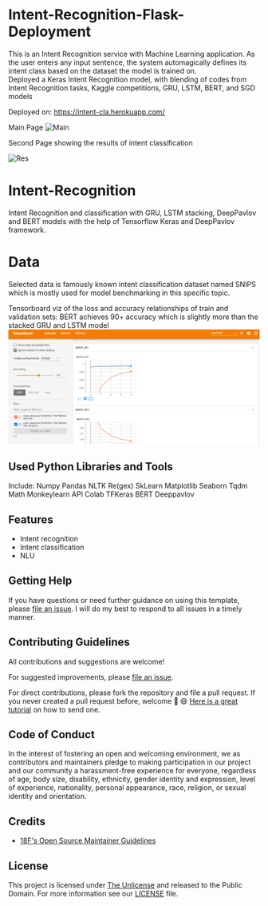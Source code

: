 # Intent-Recognition-Flask-Deployment
This is an Intent Recognition service with Machine Learning application. As the user enters any input sentence, the system automagically defines its intent class based on the dataset the model is trained on.  
Deployed a Keras Intent Recognition model, with blending of codes from Intent Recognition tasks, Kaggle competitions, GRU, LSTM, BERT, and SGD models

Deployed on: https://intent-cla.herokuapp.com/


Main Page
![Main](https://github.com/elvinaqa/Intent-Recognition-Flask-Deployment/blob/main/images/Screenshot%20(322).png)

Second Page showing the results of intent classification

![Res](https://github.com/elvinaqa/Intent-Recognition-Flask-Deployment/blob/main/images/sh%20(1).png)

# Intent-Recognition
Intent Recognition and classification with GRU, LSTM stacking, DeepPavlov and BERT models with the help of Tensorflow Keras and DeepPavlov framework.

# Data
Selected data is famously known intent classification dataset named SNIPS which is mostly used for model benchmarking in this specific topic.


Tensorboard viz of the loss and accuracy relationships of train and validation sets: 
BERT achieves 90+ accuracy which is slightly more than the stacked GRU and LSTM model
![Tensorboard viz of the loss and accuracy relationships of train and validation sets](https://github.com/elvinaqa/Intent-Recognition/blob/main/pic/ten.PNG)



## Used Python Libraries and Tools
Include:
  Numpy
  Pandas
  NLTK
  Re(gex)
  SkLearn
  Matplotlib
  Seaborn
  Tqdm
  Math
  Monkeylearn API
  Colab
  TFKeras
  BERT
  Deeppavlov
  
 

## Features

 - Intent recognition
 - Intent classification
 - NLU
 

## Getting Help

If you have questions or need further guidance on using this template, please [file an issue](https://github.com/elvinaqa/Intent-Recognition/issues). I will do my best to respond to all issues in a timely manner.

## Contributing Guidelines

All contributions and suggestions are welcome!

For suggested improvements, please [file an issue](https://github.com/elvinaqa/Intent-Recognition/issues).

For direct contributions, please fork the repository and file a pull request. If you never created a pull request before, welcome 🎉 😄 [Here is a great tutorial](https://egghead.io/series/how-to-contribute-to-an-open-source-project-on-github) on how to send one.

## Code of Conduct

In the interest of fostering an open and welcoming environment, we as contributors and maintainers pledge to making participation in our project and our community a harassment-free experience for everyone, regardless of age, body size, disability, ethnicity, gender identity and expression, level of experience, nationality, personal appearance, race, religion, or sexual identity and orientation.

## Credits


- [18F's Open Source Maintainer Guidelines](https://pages.18f.gov/open-source-program/pages/maintainer_guidelines/)

## License

This project is licensed under [The Unlicense](https://unlicense.org/) and released to the Public Domain. For more information see our [LICENSE](https://github.com/ascott1/readme-template/blob/master/LICENSE) file.


